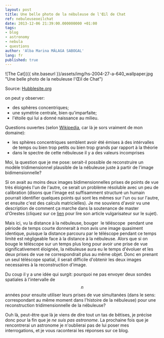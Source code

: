 ```yaml
---
layout: post
title: Une belle photo de la nébuleuse de l'Œil de Chat
ref: nebuleuseoeilchat
date: 2013-12-06 21:39:00.000000000 +01:00
tags:
- blog
- astronomy
- nebula
- questions
author: 'Alba Marina MÁLAGA SABOGAL'
lang: fr
published: true
---
```


![The Cat]({{ site.baseurl }}/assets/img/hs-2004-27-a-640_wallpaper.jpg "Une belle photo de la nebuleuse l'Œil de Chat")

Source: [Hubblesite.org](http://hubblesite.org 'Hubblesite')

on peut y observer:

- des sphères concentriques;
- une symétrie centrale, bien qu'imparfaite;
- l'étoile qui lui a donné naissance au milieu.

Questions ouvertes (selon [Wikipedia](https://en.wikipedia.org/wiki/Cat%27s_Eye_Nebula "Cat's Eye Nebula"), car là je sors vraiment de mon domaine):

- les sphères concentriques semblent avoir été émises à des intérvalles de temps ou bien trop petits ou bien trop grands par rapport à la théorie
- dans le spectre de cette nébuleuse il y a des valeurs incomprises

Moi, la question que je me pose: serait-il possible de reconstruire un modèle tridimensionnel plausible de la nébuleuse juste à partir de l'image bidimensionnelle?

Si on avait au moins deux images bidimensionnelles prises de points de vue très éloignés l'un de l'autre, ce serait un problème résoluble avec un peu de calibration (disons que l'image est suffisamment structuré un humain pourrait identifier quelques points qui sont les mêmes sur l'un ou sur l'autre, et ensuite c'est des calculs matricielles). Je me souviens d'avoir vu une description de comment ça marche dans la soutenance de master d'Orestes (cliquez sur ce [lien](http://www.bibliotecacentral.uni.edu.pe/pdfs/jueves/art_005.pdf "Reconstrucción de Cámara y Estructura 3D - Orestes Bueno") pour lire son article vulgarisateur sur le sujet).

Mais ici, vu la distance à la nébuleuse, bouger  le téléscope  pendant une période de temps courte donnerait à mon avis une image quasiment identique, puisque la distance parcouru par le téléscope pendant ce temps limité est négligeable face à la distance à la nébuleuse. Alors que si on bouge le téléscope sur un temps plus long pour avoir une prise de vue significativement éloignée, la nébuleuse aura eu le temps d'évoluer et les deux prises de vue ne correspondrait plus au même objet. Donc en prenant un seul téléscope spatial, il serait difficile d'obtenir les deux images necessaires à la reconstruction d'image.

Du coup il y a une idée qui surgit: pourquoi ne pas envoyer deux sondes spatiales à l'intervalle de $$n$$ années pour ensuite utiliser leurs prises de vue simultanées (dans le sens: correspondant au même moment dans l'histoire de la nébuleuse) pour une reconstruction tridimensionnelle de la nébuleuse?

Ouh là, peut-être que là je viens de dire tout un tas de bêtises, je précise donc pour la fin que je *ne suis pas astronome*. La prochaine fois que je rencontrerai un astronome je n'oublierai pas de lui poser mes interrogations, et je vous raconterai les réponses sur ce blog.
